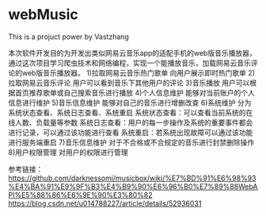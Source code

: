 # webMusic
This is a projuct power by Vastzhang

本次软件开发目的为开发出类似网易云音乐app的适配手机的web版音乐播放器，通过这次项目学习爬虫技术和网络编程，实现一个能播放音乐，加载网易云音乐评论的web版音乐播放器。
1)拉取网易云音乐热门歌单
  向用户展示即时热门歌单
2)拉取网易云音乐评论
  用户可以看到音乐下其他用户的评论
3)音乐播放
  用户可以根据首页推荐歌单或自己搜索音乐进行播放
4)个人信息维护
  能够对当前账户的个人信息进行维护
5)音乐信息维护
  能够对自己的音乐进行增删改查
6)系统维护
分为系统状态查看、系统日志查看、系统重启
系统状态查看：可以查看当前系统的在线人数、负载量等参数
系统日志查看：用户的每一步操作及系统的重要事件都会进行记录，可以通过该功能进行查看
系统重启：若系统出现故障可以通过该功能进行服务端重启
7)音乐信息维护
对于不合格或不合规定的音乐进行封禁删除操作
8)用户权限管理
对用户的权限进行管理

参考链接：https://github.com/darknessomi/musicbox/wiki/%E7%BD%91%E6%98%93%E4%BA%91%E9%9F%B3%E4%B9%90%E6%96%B0%E7%89%88WebAPI%E5%88%86%E6%9E%90%E3%80%82
         https://blog.csdn.net/u014788227/article/details/52936031
